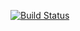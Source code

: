 [![Build Status](https://secure.travis-ci.org/ikr/money-math-php.png)](http://travis-ci.org/ikr/money-math-php)